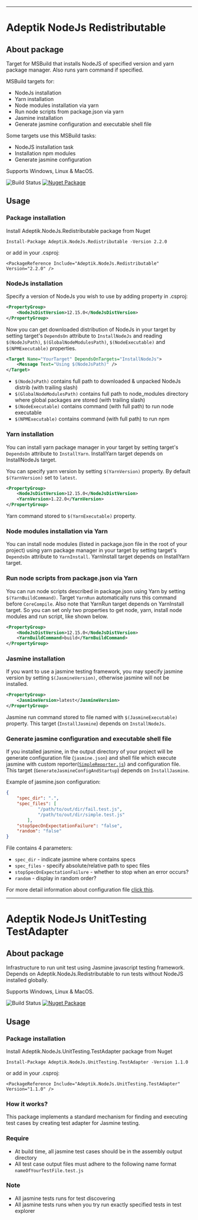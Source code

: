 
---
# Adeptik NodeJs Redistributable

## About package

Target for MSBuild that installs NodeJS of specified version and yarn package manager. Also runs yarn command if specified.

MSBuild targets for:
* NodeJs installation
* Yarn installation
* Node modules installation via yarn
* Run node scripts from package.json via yarn
* Jasmine installation
* Generate jasmine configuration and executable shell file

Some targets use this MSBuild tasks:
* NodeJS installation task
* Installation npm modules
* Generate jasmine configuration

Supports Windows, Linux & MacOS.

![Build Status](https://tfs.adeptik.com/Adeptik/_apis/public/build/definitions/5f6da651-409b-4516-b0c6-16518d60e6e9/137/badge)
[![Nuget Package](https://img.shields.io/nuget/vpre/Adeptik.NodeJs.Redistributable)](https://www.nuget.org/packages/Adeptik.NodeJs.Redistributable/)

## Usage

### Package installation

Install Adeptik.NodeJs.Redistributable package from Nuget

    Install-Package Adeptik.NodeJs.Redistributable -Version 2.2.0

or add in your .csproj:

    <PackageReference Include="Adeptik.NodeJs.Redistributable" Version="2.2.0" />

### NodeJs installation

Specify a version of NodeJs you wish to use by adding property in .csproj:

```xml
<PropertyGroup>
    <NodeJsDistVersion>12.15.0</NodeJsDistVersion>
</PropertyGroup>
```

Now you can get downloaded distribution of NodeJs in your target by setting target's `DependsOn` attribute to `InstallNodeJs` and reading `$(NodeJsPath)`, `$(GlobalNodeModulesPath)`, `$(NodeExecutable)` and `$(NPMExecutable)` properties.

```xml
<Target Name="YourTarget" DependsOnTargets="InstallNodeJs">
    <Message Text="Using $(NodeJsPath)" />
</Target>
```
- `$(NodeJsPath)` contains full path to downloaded & unpacked NodeJs distrib (with trailing slash)
- `$(GlobalNodeModulesPath)` contains full path to node_modules directory where global packages are stored (with trailing slash)
- `$(NodeExecutable)` contains command (with full path) to run node executable
- `$(NPMExecutable)` contains command (with full path) to run npm

### Yarn installation

You can install yarn package manager in your target by setting target's `DependsOn` attribute to `InstallYarn`. InstallYarn target depends on InstallNodeJs target. 

You can specify yarn version by setting `$(YarnVersion)` property. By default `$(YarnVersion)` set to `latest`. 

```xml
<PropertyGroup>
    <NodeJsDistVersion>12.15.0</NodeJsDistVersion>
    <YarnVersion>1.22.0</YarnVersion>
</PropertyGroup>
```
Yarn command stored to `$(YarnExecutable)` property.

### Node modules installation via Yarn

You can install node modules (listed in package.json file in the root of your project) using yarn package manager in your target by setting target's `DependsOn` attribute to `YarnInstall`. YarnInstall target depends on InstallYarn target.

### Run node scripts from package.json via Yarn

You can run node scripts described in package.json using Yarn by setting `$(YarnBuildCommand)`. Target `YarnRun` automatically runs this command before `CoreCompile`. Also note that YarnRun target depends on YarnInstall target. So you can set only two properties to get node, yarn, install node modules and run script, like shown below.

```xml
<PropertyGroup>
    <NodeJsDistVersion>12.15.0</NodeJsDistVersion>
    <YarnBuildCommand>build</YarnBuildCommand>
</PropertyGroup>
```

### Jasmine installation

If you want to use a jasmine testing framework, you may specify jasmine version by setting `$(JasmineVersion)`, otherwise jasmine will not be installed.

```xml
<PropertyGroup>
    <JasmineVersion>latest</JasmineVersion>
</PropertyGroup>
```

Jasmine run command stored to file named with `$(JasmineExecutable)` property. This target (`InstallJasmine`) depends on `InstallNodeJs`.

### Generate jasmine configuration and executable shell file

If you installed jasmine, in the output directory of your project will be generate configuration file (`jasmine.json`) and shell file which execute jasmine with custom reporter([`SimpleReporter.js`](./src/Redistributable/reporters/SimpleReporter.js)) and configuration file. This target (`GenerateJasmineConfigAndStartup`) depends on `InstallJasmine`.

Example of jasmine.json configuration:

```json
{
	"spec_dir": ".",
	"spec_files": [
			"/path/to/out/dir/fail.test.js",
			"/path/to/out/dir/simple.test.js"
		],
	"stopSpecOnExpectationFailure": "false",
	"random": "false"
}
```
File contains 4 parameters:
* `spec_dir` - indicate jasmine where contains specs
* `spec_files` - specify absolute/relative path to spec files
* `stopSpecOnExpectationFailure` - whether to stop when an error occurs?
* `random` - display in random order?

For more detail information about configuration file [click this](https://jasmine.github.io/pages/docs_home.html).

---

# Adeptik NodeJs UnitTesting TestAdapter 

## About package

Infrastructure to run unit test using Jasmine javascript testing framework. Depends on Adeptik.NodeJs.Redistributable to run tests without NodeJS installed globally.

Supports Windows, Linux & MacOS.

![Build Status](https://tfs.adeptik.com/Adeptik/_apis/public/build/definitions/5f6da651-409b-4516-b0c6-16518d60e6e9/137/badge)
[![Nuget Package](https://img.shields.io/nuget/vpre/Adeptik.NodeJs.UnitTesting.TestAdapter)](https://www.nuget.org/packages/Adeptik.NodeJs.UnitTesting.TestAdapter)

## Usage

### Package installation

Install Adeptik.NodeJs.UnitTesting.TestAdapter package from Nuget

    Install-Package Adeptik.NodeJs.UnitTesting.TestAdapter -Version 1.1.0

or add in your .csproj:

    <PackageReference Include="Adeptik.NodeJs.UnitTesting.TestAdapter" Version="1.1.0" />

### How it works?

This package implements a standard mechanism for finding and executing test cases by creating test adapter for Jasmine testing.

### Require

* At build time, all jasmine test cases should be in the assembly output directory
* All test case output files must adhere to the following name format `nameOfYourTestFile.test.js`

### Note

* All jasmine tests runs for test discovering
* All jasmine tests runs when you try run exactly specified tests in test explorer